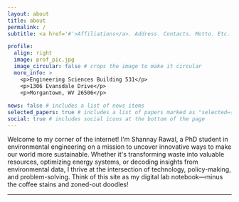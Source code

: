 ```yaml
---
layout: about
title: about
permalink: /
subtitle: <a href='#'>Affiliations</a>. Address. Contacts. Motto. Etc.

profile:
  align: right
  image: prof_pic.jpg
  image_circular: false # crops the image to make it circular
  more_info: >
    <p>Engineering Sciences Building 531</p> 
    <p>1306 Evansdale Drive</p> 
    <p>Morgantown, WV 26506</p>
    
news: false # includes a list of news items
selected_papers: true # includes a list of papers marked as "selected={true}"
social: true # includes social icons at the bottom of the page
---
```


Welcome to my corner of the internet! I'm Shannay Rawal, a PhD student in environmental engineering on a mission to uncover innovative ways to make our world more sustainable. Whether it's transforming waste into valuable resources, optimizing energy systems, or decoding insights from environmental data, I thrive at the intersection of technology, policy-making, and problem-solving. Think of this site as my digital lab notebook—minus the coffee stains and zoned-out doodles!

---
<script data-goatcounter="https://MYCODE.goatcounter.com/count"
        async src="//gc.zgo.at/count.js"></script>
